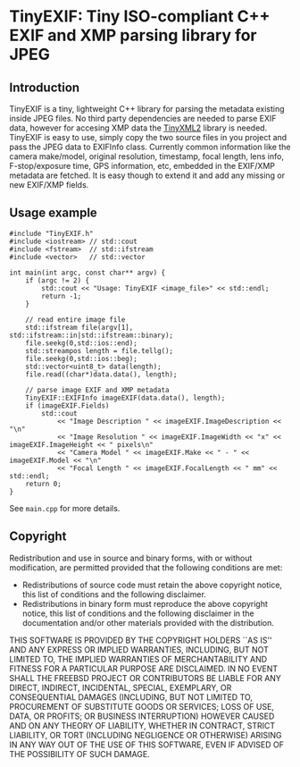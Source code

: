 # TinyEXIF: Tiny ISO-compliant C++ EXIF and XMP parsing library for JPEG

## Introduction

TinyEXIF is a tiny, lightweight C++ library for parsing the metadata existing inside JPEG files. No third party dependencies are needed to parse EXIF data, however for accesing XMP data the [TinyXML2](https://github.com/leethomason/tinyxml2) library is needed. TinyEXIF is easy to use, simply copy the two source files in you project and pass the JPEG data to EXIFInfo class. Currently common information like the camera make/model, original resolution, timestamp, focal length, lens info, F-stop/exposure time, GPS information, etc, embedded in the EXIF/XMP metadata are fetched. It is easy though to extend it and add any missing or new EXIF/XMP fields.

## Usage example

```
#include "TinyEXIF.h"
#include <iostream> // std::cout
#include <fstream>  // std::ifstream
#include <vector>   // std::vector

int main(int argc, const char** argv) {
	if (argc != 2) {
		std::cout << "Usage: TinyEXIF <image_file>" << std::endl;
		return -1;
	}

	// read entire image file
	std::ifstream file(argv[1], std::ifstream::in|std::ifstream::binary);
	file.seekg(0,std::ios::end);
	std::streampos length = file.tellg();
	file.seekg(0,std::ios::beg);
	std::vector<uint8_t> data(length);
	file.read((char*)data.data(), length);

	// parse image EXIF and XMP metadata
	TinyEXIF::EXIFInfo imageEXIF(data.data(), length);
	if (imageEXIF.Fields)
		std::cout
			<< "Image Description " << imageEXIF.ImageDescription << "\n"
			<< "Image Resolution " << imageEXIF.ImageWidth << "x" << imageEXIF.ImageHeight << " pixels\n"
			<< "Camera Model " << imageEXIF.Make << " - " << imageEXIF.Model << "\n"
			<< "Focal Length " << imageEXIF.FocalLength << " mm" << std::endl;
	return 0;
}
```
See `main.cpp` for more details.

## Copyright

Redistribution and use in source and binary forms, with or without 
modification, are permitted provided that the following conditions are met:

 - Redistributions of source code must retain the above copyright notice, 
   this list of conditions and the following disclaimer.
 - Redistributions in binary form must reproduce the above copyright notice, 
   this list of conditions and the following disclaimer in the documentation 
 and/or other materials provided with the distribution.

THIS SOFTWARE IS PROVIDED BY THE COPYRIGHT HOLDERS ``AS IS'' AND ANY EXPRESS 
OR IMPLIED WARRANTIES, INCLUDING, BUT NOT LIMITED TO, THE IMPLIED WARRANTIES 
OF MERCHANTABILITY AND FITNESS FOR A PARTICULAR PURPOSE ARE DISCLAIMED. IN 
NO EVENT SHALL THE FREEBSD PROJECT OR CONTRIBUTORS BE LIABLE FOR ANY DIRECT, 
INDIRECT, INCIDENTAL, SPECIAL, EXEMPLARY, OR CONSEQUENTIAL DAMAGES (INCLUDING, 
BUT NOT LIMITED TO, PROCUREMENT OF SUBSTITUTE GOODS OR SERVICES; LOSS OF USE, 
DATA, OR PROFITS; OR BUSINESS INTERRUPTION) HOWEVER CAUSED AND ON ANY THEORY 
OF LIABILITY, WHETHER IN CONTRACT, STRICT LIABILITY, OR TORT (INCLUDING 
NEGLIGENCE OR OTHERWISE) ARISING IN ANY WAY OUT OF THE USE OF THIS SOFTWARE, 
EVEN IF ADVISED OF THE POSSIBILITY OF SUCH DAMAGE.
